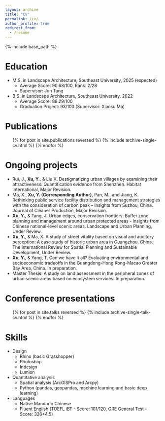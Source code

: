```yaml
---
layout: archive
title: "CV"
permalink: /cv/
author_profile: true
redirect_from:
  - /resume
---
```


{% include base_path %}

Education
======
* M.S. in Landscape Architecture, Southeast University, 2025 (expected)
  * Average Score: 90.68/100, Rank: 2/28
  * Supervisor: Jun Tang
* B.S. in Landscape Architecture, Southeast University, 2022
  * Average Score: 89.29/100
  * Graduation Project: 93/100 (Supervisor: Xiaosu Ma)

Publications
======
  <ul>{% for post in site.publications reversed %}
    {% include archive-single-cv.html %}
  {% endfor %}</ul>

Ongoing projects
======
* Rui, J., **Xu, Y.**, & Liu X. Destigmatizing urban villages by examining their attractiveness: Quantification evidence from Shenzhen. Habitat International, Major Revision.
* Ma, X., **Xu, Y. (Corresponding Author)**, Pan, M., and Jiang, K. Rethinking public service facility distribution and management strategies with the consideration of carbon peak – Insights from Suzhou, China. Journal of Cleaner Production, Major Revision.
* **Xu, Y.**, & Tang, J. Urban edges, conservation frontiers: Buffer zone planning and management around urban protected areas - Insights from Chinese national-level scenic areas. Landscape and Urban Planning, Under Review.
* **Xu, Y.**, & Ma, X. A study of street vitality based on visual and auditory perception: A case study of historic urban area in Guangzhou, China. The International Review for Spatial Planning and Sustainable Development, Under Review.
* **Xu, Y.**, & Yang, T. Can we have it all? Evaluating environmental and socioeconomic tradeoffs in the Guangdong-Hong Kong-Macao Greater Bay Area, China. In preparation.
* Master Thesis: A study on land assessment in the peripheral zones of urban scenic areas based on ecosystem services. In preparation.
    
Conference presentations
======
  <ul>{% for post in site.talks reversed %}
    {% include archive-single-talk-cv.html  %}
  {% endfor %}</ul>

Skills
======
* Design
  * Rhino (basic Grasshopper)
  * Photoshop
  * Indesign
  * Lumion
* Quantitative analysis
  * Spatial analysis (ArcGISPro and Arcpy)
  * Python (pandas, geopandas, machine learning and basic deep learning)
* Languages
  * Native Mandarin Chinese
  * Fluent English (TOEFL iBT - Score: 101/120, GRE General Test - Score: 326+4.5)
